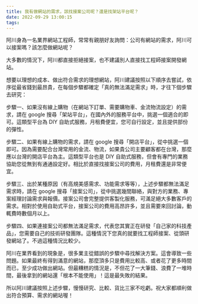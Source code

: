 ```yaml
---
title: 我有做網站的需求，該找接案公司呢？還是找架站平台呢？
date: 2022-09-29 13:00:15
tags:
---
```

阿川身為一名業界網站工程師，常常有親朋好友詢問：公司有網站的需求，阿川可以接案嗎？該怎麼做網站呢？

大多數的情況下，阿川都直接拒絕接案，也不建議別人直接找工程師接案開發網站。

想要以理想的成本、做出符合需求的理想網站，阿川建議按照以下順序去嘗試，依序從最省錢到最昂貴，在每個步驟都確定「真的無法滿足需求」時，才往下個步驟去研究：

步驟一、如果沒有線上購物（在網站下訂單、需要購物車、金流物流設定）的需求，請在 google 搜尋「架站平台」，在國內外的服務平台中，挑選一個適合的即可。這類型平台為 DIY 自助式服務，月租費便宜，您可自行設定，並且提供部份的彈性。

步驟二、如果有線上購物的需求，請在 google 搜尋「開店平台」，從中挑選一個即可。因為需要配合台灣常用的金流、物流，如果貴公司主要顧客都在台灣，那麼應以台灣的開店平台為主。這類型平台也是 DIY 自助式服務，但會有專門的業務協助您從無到有通通設定好。相比於直接找接案公司的費用，月租費還是非常便宜。

步驟三、出於某種原因（有高規美感需求、功能需求等等），上述步驟都無法滿足需求時，請在 google 搜尋「接案公司」，從中挑選幾間聯絡，與對方的業務、專案經理討論需求與報價。接案公司會完整提供客製化服務，可滿足絕大多數客戶的需求。相對於使用自助式平台，接案公司的費用高昂許多，並且需要來回討論，動輒費時數個月以上。

步驟四、如果連接案公司都無法滿足需求，代表您其實正在研發「自己家的科技產品」，您需要自己的技術研發團隊。這種情況下您真的就要找工程師接案、從頭研發網站了。不過這種情況比較少。

阿川在業界看到的現象是，很多業主從錯誤的步驟中尋找解決方案。這會導致一些問題。如果最終有得到滿意的網站，那麼頂多只是費用比較高、或者花了更多時間而已，至少成功做出網站。但最糟糕的情況是，不但花了一大筆錢、浪費了一堆時間，最後拿到的網站還「根本不能使用」！這是最失敗的結果。

所以阿川建議按照上述步驟，慢慢研究、比較、貨比三家不吃虧。祝大家都順利做出符合預算、需求的網站喔！

